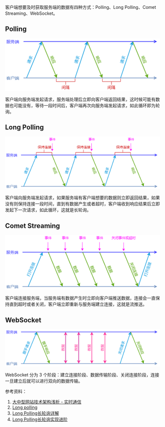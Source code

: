 客户端想要及时获取服务端的数据有四种方式：Polling、Long Polling、Comet Streaming、WebSocket。

## Polling

![](polling.png)

客户端向服务端发起请求，服务端处理后立即向客户端返回结果，这时候可能有数据也可能没有，等待一段时间后，客户端再次向服务端发起请求，如此循环即为轮询。

## Long Polling

![](long-polling.png)

客户端向服务端发起请求，如果服务端有客户端想要的数据则立即返回结果，如果没有则保持连接一段时间，直到有数据产生或者超时，客户端收到响应结果后立即发起下一次请求，如此循环，这就是长轮询。

## Comet Streaming

![](comet-streaming.png)

客户端连接服务端，当服务端有数据产生时立即向客户端推送数据，连接会一直保持直到超时或者关闭，客户端立即重新与服务端建立连接，这就是流推送。

## WebSocket

![](websocket.png)

WebSocket 分为 3 个阶段：建立连接阶段、数据传输阶段、关闭连接阶段，连接一旦建立后就可以进行双向的数据传输。

参考资料：

1. [大中型网站技术架构浅析 - 实时通信](http://kenny7.com/2013/05/technical-guide-for-website-realtime-communication.html)
2. [Long polling](https://javascript.info/long-polling)
3. [Long Polling长轮询详解](https://www.jianshu.com/p/d3f66b1eb748)
4. [Long Polling长轮询实现进阶](https://www.jianshu.com/p/6e90c2f2e463)
